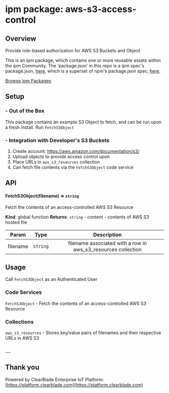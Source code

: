 
# ipm package: aws-s3-access-control

## Overview

Provide role-based authorization for AWS S3 Buckets and Object

This is an ipm package, which contains one or more reusable assets within the ipm Community. The 'package.json' in this repo is a ipm spec's package.json, [here](https://docs.clearblade.com/v/3/6-ipm/spec), which is a superset of npm's package.json spec, [here](https://docs.npmjs.com/files/package.json).

[Browse ipm Packages](https://ipm.clearblade.com)

## Setup

### - Out of the Box

This package contains an example S3 Object to fetch, and can be run upon a fresh install. Run `FetchS3Object`

### - Integration with Developer's S3 Buckets

1. Create account: https://aws.amazon.com/documentation/s3/
2. Upload objects to provide access control upon
3. Place URLs in `aws_s3_resources` collection
4. Can fetch file contents via the `FetchS3Object` code service

## API

<a name="FetchS3Object"></a>

#### FetchS3Object(filename) ⇒ <code>string</code>
Fetch the contents of an access-controlled AWS S3 Resource

**Kind**: global function
**Returns**: <code>string</code> - content - contents of AWS S3 hosted file

  
| Param | Type | Description |  
|:---:|:---:|:---:|  
| filename | <code>string</code> | filename associated with a row in aws_s3_resources collection |  


## Usage

Call `FetchS3Object` as an Authenticated User

### Code Services

`FetchS3Object` - Fetch the contents of an access-controlled AWS S3 Resource

### Collections

`aws_s3_resources` - Stores key/value pairs of filenames and their respective URLs in AWS S3
### ...

## Thank you

Powered by ClearBlade Enterprise IoT Platform: [https://platform.clearblade.com](https://platform.clearblade.com)
